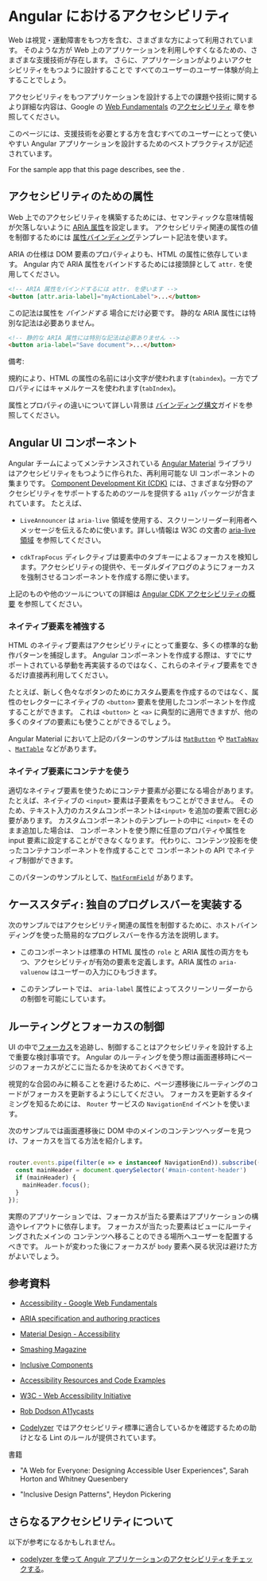 # Angular におけるアクセシビリティ

Web は視覚・運動障害をもつ方を含む、さまざまな方によって利用されています。
そのような方が Web 上のアプリケーションを利用しやすくなるための、さまざまな支援技術が存在します。
さらに、アプリケーションがよりよいアクセシビリティをもつように設計することで
すべてのユーザーのユーザー体験が向上することでしょう。

アクセシビリティをもつアプリケーションを設計する上での課題や技術に関するより詳細な内容は、Google の [Web Fundamentals](https://developers.google.com/web/fundamentals/) の[アクセシビリティ](https://developers.google.com/web/fundamentals/accessibility/#what_is_accessibility) 章を参照してください。

このページには、支援技術を必要とする方を含むすべてのユーザーにとって使いやすい
Angular アプリケーションを設計するためのベストプラクティスが記述されています。

<div class="alert is-helpful">

  For the sample app that this page describes, see the <live-example></live-example>.

</div>

## アクセシビリティのための属性

Web 上でのアクセシビリティを構築するためには、セマンティックな意味情報が欠落しないように
[ARIA 属性](https://developers.google.com/web/fundamentals/accessibility/semantics-aria)を設定します。
アクセシビリティ関連の属性の値を制御するためには [属性バインディング](guide/attribute-binding)テンプレート記法を使います。

ARIA の仕様は DOM 要素のプロパティよりも、HTML の属性に依存しています。
Angular 内で ARIA 属性をバインドするためには接頭辞として `attr.` を使用してください。

```html
<!-- ARIA 属性をバインドするには attr. を使います -->
<button [attr.aria-label]="myActionLabel">...</button>
```

この記法は属性を _バインドする_ 場合にだけ必要です。
静的な ARIA 属性には特別な記法は必要ありません。

```html
<!-- 静的な ARIA 属性には特別な記法は必要ありません -->
<button aria-label="Save document">...</button>
```

備考:

<div class="alert is-helpful">

   規約により、HTML の属性の名前には小文字が使われます(`tabindex`)。一方でプロパティにはキャメルケースを使われます(`tabIndex`)。

   属性とプロパティの違いについて詳しい背景は [バインディング構文](guide/binding-syntax#html-attribute-vs-dom-property)ガイドを参照してください。

</div>


## Angular UI コンポーネント

Angular チームによってメンテナンスされている [Angular Material](https://material.angular.io/) ライブラリはアクセシビリティをもつように作られた、再利用可能な UI コンポーネントの集まりです。
[Component Development Kit (CDK)](https://material.angular.io/cdk/categories) には、さまざまな分野のアクセシビリティをサポートするためのツールを提供する `a11y` パッケージが含まれています。
たとえば、

* `LiveAnnouncer` は `aria-live` 領域を使用する、スクリーンリーダー利用者へメッセージを伝えるために使います。詳しい情報は W3C の文書の [aria-live 領域](https://www.w3.org/WAI/PF/aria-1.1/states_and_properties#aria-live) を参照してください。

* `cdkTrapFocus` ディレクティブは要素中のタブキーによるフォーカスを検知します。アクセシビリティの提供や、モーダルダイアログのようにフォーカスを強制させるコンポーネントを作成する際に使います。

上記のものや他のツールについての詳細は [Angular CDK アクセシビリティの概要](https://material.angular.io/cdk/a11y/overview) を参照してください。


### ネイティブ要素を補強する

HTML のネイティブ要素はアクセシビリティにとって重要な、多くの標準的な動作パターンを捕捉します。
Angular コンポーネントを作成する際は、すでにサポートされている挙動を再実装するのではなく、これらのネイティブ要素をできるだけ直接再利用してください。

たとえば、新しく色々なボタンのためにカスタム要素を作成するのではなく、属性のセレクターにネイティブの `<button>` 要素を使用したコンポーネントを作成することができます。
これは `<button>` と `<a>` に典型的に適用できますが、他の多くのタイプの要素にも使うことができるでしょう。

Angular Material において上記のパターンのサンプルは [`MatButton`](https://github.com/angular/components/blob/master/src/material/button/button.ts#L66-L68) や [`MatTabNav`](https://github.com/angular/components/blob/master/src/material/tabs/tab-nav-bar/tab-nav-bar.ts#L67) 、[`MatTable`](https://github.com/angular/components/blob/master/src/material/table/table.ts#L17) などがあります。

### ネイティブ要素にコンテナを使う

適切なネイティブ要素を使うためにコンテナ要素が必要になる場合があります。
たとえば、ネイティブの `<input>` 要素は子要素をもつことができません。
そのため、テキスト入力のカスタムコンポーネントは`<input>` を追加の要素で囲む必要があります。
カスタムコンポーネントのテンプレートの中に `<input>` をそのまま追加した場合は、
コンポーネントを使う際に任意のプロパティや属性を input 要素に設定することができなくなります。
代わりに、コンテンツ投影を使ったコンテナコンポーネントを作成することで
コンポーネントの API でネイティブ制御ができます。

このパターンのサンプルとして、[`MatFormField`](https://material.angular.io/components/form-field/overview) があります。

## ケーススタディ: 独自のプログレスバーを実装する

次のサンプルではアクセシビリティ関連の属性を制御するために、ホストバインディングを使った簡易的なプログレスバーを作る方法を説明します。

* このコンポーネントは標準の HTML 属性の `role` と ARIA 属性の両方をもつ、アクセシビリティが有効の要素を定義します。ARIA 属性の `aria-valuenow` はユーザーの入力にひもづきます。

  <code-example path="accessibility/src/app/progress-bar.component.ts" header="src/app/progress-bar.component.ts" region="progressbar-component"></code-example>


* このテンプレートでは、 `aria-label` 属性によってスクリーンリーダーからの制御を可能にしています。

  <code-example path="accessibility/src/app/app.component.html" header="src/app/app.component.html" region="template"></code-example>


## ルーティングとフォーカスの制御

UI の中で[フォーカス](https://developers.google.com/web/fundamentals/accessibility/focus/)を追跡し、制御することはアクセシビリティを設計する上で重要な検討事項です。
Angular のルーティングを使う際は画面遷移時にページのフォーカスがどこに当たるかを決めておくべきです。

視覚的な合図のみに頼ることを避けるために、ページ遷移後にルーティングのコードがフォーカスを更新するようにしてください。
フォーカスを更新するタイミングを知るためには、
`Router` サービスの `NavigationEnd` イベントを使います。

次のサンプルでは画面遷移後に DOM 中のメインのコンテンツヘッダーを見つけ、フォーカスを当てる方法を紹介します。

```ts

router.events.pipe(filter(e => e instanceof NavigationEnd)).subscribe(() => {
  const mainHeader = document.querySelector('#main-content-header')
  if (mainHeader) {
    mainHeader.focus();
  }
});

```
実際のアプリケーションでは、フォーカスが当たる要素はアプリケーションの構造やレイアウトに依存します。
フォーカスが当たった要素はビューにルーティングされたメインの
コンテンツへ移ることのできる場所へユーザーを配置するべきです。
ルートが変わった後にフォーカスが `body` 要素へ戻る状況は避けた方がよいでしょう。


## 参考資料

* [Accessibility - Google Web Fundamentals](https://developers.google.com/web/fundamentals/accessibility)

* [ARIA specification and authoring practices](https://www.w3.org/TR/wai-aria/)

* [Material Design - Accessibility](https://material.io/design/usability/accessibility.html)

* [Smashing Magazine](https://www.smashingmagazine.com/search/?q=accessibility)

* [Inclusive Components](https://inclusive-components.design/)

* [Accessibility Resources and Code Examples](https://dequeuniversity.com/resources/)

* [W3C - Web Accessibility Initiative](https://www.w3.org/WAI/people-use-web/)

* [Rob Dodson A11ycasts](https://www.youtube.com/watch?v=HtTyRajRuyY)

* [Codelyzer](http://codelyzer.com/rules/) ではアクセシビリティ標準に適合しているかを確認するための助けとなる Lint のルールが提供されています。

書籍

* "A Web for Everyone: Designing Accessible User Experiences", Sarah Horton and Whitney Quesenbery

* "Inclusive Design Patterns", Heydon Pickering

## さらなるアクセシビリティについて

以下が参考になるかもしれません。
* [codelyzer を使って Angulr アプリケーションのアクセシビリティをチェックする](https://web.dev/accessible-angular-with-codelyzer/)。
